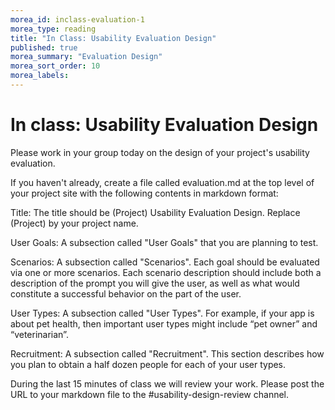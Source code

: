 ```yaml
---
morea_id: inclass-evaluation-1
morea_type: reading
title: "In Class: Usability Evaluation Design"
published: true
morea_summary: "Evaluation Design"
morea_sort_order: 10
morea_labels: 
---
```


# In class: Usability Evaluation Design

Please work in your group today on the design of your project's usability evaluation.

If you haven't already, create a file called evaluation.md at the top level of your project site with the following contents in markdown format:

Title: The title should be (Project) Usability Evaluation Design. Replace (Project) by your project name.

User Goals:  A subsection called "User Goals" that you are planning to test. 

Scenarios: A subsection called "Scenarios". Each goal should be evaluated via one or more scenarios. Each scenario description should include both a description of the prompt you will give the user, as well as what would constitute a successful behavior on the part of the user.

User Types: A subsection called "User Types".  For example, if your app is about pet health, then important user types might include “pet owner” and “veterinarian”.

Recruitment: A subsection called "Recruitment". This section describes how you plan to obtain a half dozen people for each of your user types. 

During the last 15 minutes of class we will review your work. Please post the URL to your markdown file to the #usability-design-review channel. 
